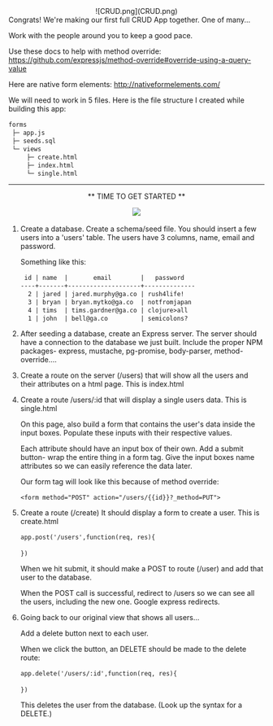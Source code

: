 <center>![CRUD.png](CRUD.png)</center>
Congrats! We're making our first full CRUD App together. One of many...

Work with the people around you to keep a good pace. 

Use these docs to help with method override: https://github.com/expressjs/method-override#override-using-a-query-value

Here are native form elements: http://nativeformelements.com/ 

We will need to work in 5 files. Here is the file structure I created while building this app: 
```
forms
 ├─ app.js
 ├─ seeds.sql
 └─ views
     ├─ create.html
     ├─ index.html
     └─ single.html
```

---
<center>
** TIME TO GET STARTED **

![](https://media.giphy.com/media/3o6Zt3UVujj8KvFLAA/giphy.gif)</center>

1. Create a database. Create a schema/seed file. You should insert a few users into a 'users' table. The users have 3 columns, name, email and password. 

    Something like this: 

    ``` 
     id | name  |       email        |   password
    ----+-------+--------------------+--------------
      2 | jared | jared.murphy@ga.co | rush4life!
      3 | bryan | bryan.mytko@ga.co  | notfromjapan
      4 | tims  | tims.gardner@ga.co | clojure>all
      1 | john  | bell@ga.co         | semicolons?
    ```

2. After seeding a database, create an Express server. The server should have a connection to the database we just built. Include the proper NPM packages- express, mustache, pg-promise, body-parser, method-override....

3. Create a route on the server (/users) that will show all the users and their attributes on a html page. This is index.html

4. Create a route /users/:id that will display a single users data. This is single.html

    On this page, also build a form that contains the user's data inside the input boxes. Populate these inputs with their respective values. 
    
    Each attribute should have an input box of their own. Add a submit button- wrap the entire thing in a form tag. Give the input boxes name attributes so we can easily reference the data later. 

    Our form tag will look like this because of method override:

    ```
    <form method="POST" action="/users/{{id}}?_method=PUT">
    ```


5. Create a route (/create) It should display a form to create a user. This is create.html

    ```
    app.post('/users',function(req, res){ 

    })
    ```

    When we hit submit, it should make a POST to route (/user) and add that user to the database. 
    
    When the POST call is successful, redirect to /users so we can see all the users, including the new one. Google express redirects. 

6. Going back to our original view that shows all users... 

    Add a delete button next to each user. 
    
    When we click the button, an DELETE should be made to the delete route: 

    ```
    app.delete('/users/:id',function(req, res){ 

    })
    ```

    This  deletes the user from the database. (Look up the syntax for a DELETE.)
